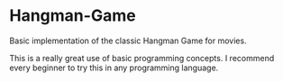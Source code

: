 # Hangman-Game

Basic implementation of the classic Hangman Game for movies.

This is a really great use of basic programming concepts.
I recommend every beginner to try this in any programming language.

